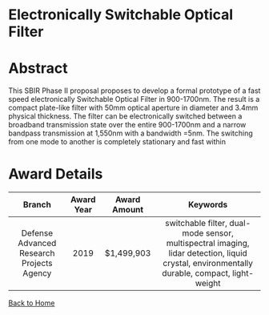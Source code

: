 
Electronically Switchable Optical Filter
========================================

# Abstract


This SBIR Phase II proposal proposes to develop a formal prototype of a fast speed electronically Switchable Optical Filter in 900-1700nm. The result is a compact plate-like filter with 50mm optical aperture in diameter and 3.4mm physical thickness. The filter can be electronically switched between a broadband transmission state over the entire 900-1700nm and a narrow bandpass transmission at 1,550nm with a bandwidth =5nm. The switching from one mode to another is completely stationary and fast within  

# Award Details

|Branch|Award Year|Award Amount|Keywords|
| :---: | :---: | :---: | :---: |
|Defense Advanced Research Projects Agency|2019|$1,499,903|switchable filter, dual-mode sensor, multispectral imaging, lidar detection, liquid crystal, environmentally durable, compact, light-weight|
  
  


[Back to Home](https://github.com/chrischow/dod_sbir_awards#1220)